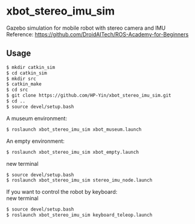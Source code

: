 # xbot_stereo_imu_sim 
Gazebo simulation for mobile robot with stereo camera and IMU  
Reference: https://github.com/DroidAITech/ROS-Academy-for-Beginners 
## Usage
```sh
$ mkdir catkin_sim  
$ cd catkin_sim  
$ mkdir src  
$ catkin_make  
$ cd src  
$ git clone https://github.com/HP-Yin/xbot_stereo_imu_sim.git  
$ cd ..  
$ source devel/setup.bash  
```
A museum environment:  
```sh
$ roslaunch xbot_stereo_imu_sim xbot_museum.launch  
```
An empty environment:  
```sh
$ roslaunch xbot_stereo_imu_sim xbot_empty.launch  
```
new terminal  
```sh
$ source devel/setup.bash  
$ roslaunch xbot_stereo_imu_sim stereo_imu_node.launch  
```
If you want to control the robot by keyboard:  
new terminal  
```sh
$ source devel/setup.bash  
$ roslaunch xbot_stereo_imu_sim keyboard_teleop.launch 
```
